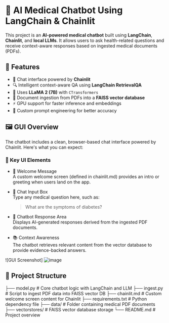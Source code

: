 # 🧠 AI Medical Chatbot Using LangChain & Chainlit

This project is an **AI-powered medical chatbot** built using **LangChain**, **Chainlit**, and **local LLMs**. It allows users to ask health-related questions and receive context-aware responses based on ingested medical documents (PDFs).

## 🚀 Features

- 💬 Chat interface powered by **Chainlit**
- 🔍 Intelligent context-aware QA using **LangChain RetrievalQA**
- 🧠 Uses **LLaMA 2 (7B)** with `CTransformers`
- 🧾 Document ingestion from PDFs into a **FAISS vector database**
- ⚡ GPU support for faster inference and embeddings
- 🧠 Custom prompt engineering for better accuracy

## 🖼️ GUI Overview

The chatbot includes a clean, browser-based chat interface powered by Chainlit. Here's what you can expect:

### 🔷 Key UI Elements

- 📝 Welcome Message  
  A custom welcome screen (defined in chainlit.md) provides an intro or greeting when users land on the app.

- 💬 Chat Input Box  
  Type any medical question here, such as:
  > What are the symptoms of diabetes?

- 🤖 Chatbot Response Area  
  Displays AI-generated responses derived from the ingested PDF documents.

- 📚 Context Awareness  
  The chatbot retrieves relevant content from the vector database to provide evidence-backed answers.

![GUI Screenshot]
![image](https://github.com/user-attachments/assets/1eb308c0-5cc1-45f5-aa94-94d37b9722a8)



## 📁 Project Structure

├── model.py           # Core chatbot logic with LangChain and LLM
├── ingest.py          # Script to ingest PDF data into FAISS vector DB
├── chainlit.md        # Custom welcome screen content for Chainlit
├── requirements.txt   # Python dependency file
├── data/              # Folder containing medical PDF documents
├── vectorstores/      # FAISS vector database storage
└── README.md          # Project overview

